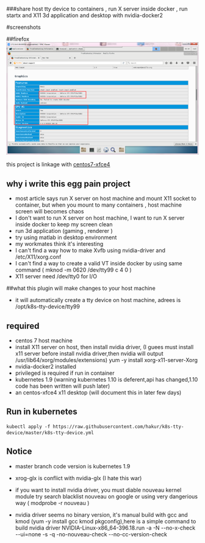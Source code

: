 ###share host tty device to containers , run X server inside docker ,  run startx and X11 3d application and desktop with nvidia-docker2

#screenshots

##firefox
<img src="screenshots/firefox.png">

this project is linkage with [centos7-xfce4](https://github.com/hakur/centos-xfce4)

## why i write this egg pain project
* most article says run X server on host machine and mount X11 socket to container, but when you mount to many containers , host machine screen will becomes chaos
* I don't want to run X server on host machine, I want to run X server inside docker to keep my screen clean
* run 3d application (gaming , renderer )
* try using matlab in desktop environment
* my workmates think it's interesting
* I can't find a way how to make Xvfb using nvidia-driver and /etc/X11/xorg.conf
* I can't find a way to create a valid VT inside docker by using same command ( mknod -m 0620 /dev/tty99 c 4 0 )
* X11 server need /dev/tty0 for I/O

##what this plugin will make changes to your host machine
* it will automatically create a tty device on host machine, adrees is /opt/k8s-tty-device/tty99


## required
* centos 7 host machine
* install X11 server on host, then install nvidia driver, (I guees must install x11 server before install nvidia driver,then nvidia will output /usr/lib64/xorg/modules/extensions) yum -y install xorg-x11-server-Xorg
* nvidia-docker2 installed
* privileged is required if run in container
* kubernetes 1.9 (warning kubernetes 1.10 is deferent,api has changed,1.10 code has been written will push later)
* an centos-xfce4 x11 desktop (will document this in later few days)
## Run in kubernetes
```
kubectl apply -f https://raw.githubusercontent.com/hakur/k8s-tty-device/master/k8s-tty-device.yml
```
## Notice
* master branch code version is kubernetes 1.9
* xrog-glx is conflict with nvidia-glx (I hate this war)
* if you want to install nvidia driver,  you must diable nouveau kernel module
     try search blacklist nouveau on google  or using very dangerious way (  modprobe -r nouveau )
    
* nvidia driver seems no binary version, it's manual build with gcc and kmod (yum -y install gcc kmod pkgconfig),here is a simple command to build nvidia driver
    NVIDIA-Linux-x86_64-396.18.run -a -N --no-x-check --ui=none -s -q -no-nouveau-check --no-cc-version-check
    


